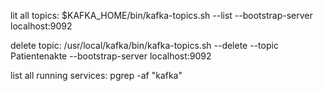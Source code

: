 lit all topics: $KAFKA_HOME/bin/kafka-topics.sh --list --bootstrap-server localhost:9092

delete topic: /usr/local/kafka/bin/kafka-topics.sh --delete --topic Patientenakte --bootstrap-server localhost:9092


list all running services: pgrep -af "kafka"